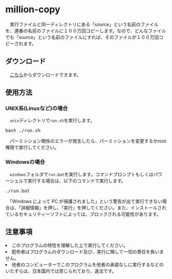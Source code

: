 <h1>million-copy</h1>
<p>
　実行ファイルと同一ディレクトリにある「source」という名前のファイルを、連番の名前のファイルに１００万回コピーします。なので、どんなファイルでも「source」という名前のファイルにすれば、そのファイルが１００万回コピーされます。
</p>

<h2>ダウンロード</h2>
<p>
　<a href = "https://github.com/cyber-yuito723/million-copy/releases/download/v1.0.0/million-copy-v1.0.0.zip">こちら</a>からダウンロードできます。
</p>

<h2>使用方法</h2>
<h3>UNIX系(Linuxなど)の場合</h3>
<p>
　<code>unix</code>ディレクトリで<code>run.sh</code>を実行します。
</p>
<pre>bash ./run.sh</pre>
<P>
　パーミッション関係のエラーが発生したら、パーミッションを変更するかroot権限で実行してください。
</P>

<h3>Windowsの場合</h3>
<p>
　<code>windows</code>フォルダで<code>run.bat</code>を実行します。コマンドプロンプトもしくはパワーシェルで実行する場合は、以下のコマンドで実行します。
</p>
<pre>./run.bat</pre>
<P>
　「Windows によって PC が保護されました」という警告が出て実行できない場合は、「詳細情報」を押し、「実行」を押してください。また、インストールされているセキュリティーソフトによっては、ブロックされる可能性があります。
</P>

<h2>注意事項</h2>
<li>このプログラムの特性を理解した上で実行してください。</li>
<li>配布者はプログラムのダウンロード及び、実行に関して一切の責任を負いません。</li>
<li>他者のコンピューターでこのプログラムを他者の承諾なしに実行するなどのいたずらは、日本国内では禁じられており、違法です。</li>
